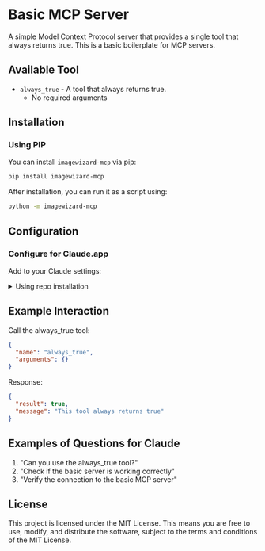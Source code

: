 # Basic MCP Server

A simple Model Context Protocol server that provides a single tool that always returns true. This is a basic boilerplate for MCP servers.

## Available Tool

- `always_true` - A tool that always returns true.
  - No required arguments

## Installation

### Using PIP

You can install `imagewizard-mcp` via pip:

```bash
pip install imagewizard-mcp
```

After installation, you can run it as a script using:

```bash
python -m imagewizard-mcp
```

## Configuration

### Configure for Claude.app

Add to your Claude settings:

<details>
<summary>Using repo installation</summary>

```json
"mcpServers": {
    "basic": {
      "command": "/path/to/imagewizard-mcp/venv/bin/imagewizard-mcp",
      "args": [],
      "env": {},
      "disabled": false,
      "autoApprove": []
    }
}
```
</details>


## Example Interaction

Call the always_true tool:
```json
{
  "name": "always_true",
  "arguments": {}
}
```

Response:
```json
{
  "result": true,
  "message": "This tool always returns true"
}
```

## Examples of Questions for Claude

1. "Can you use the always_true tool?"
2. "Check if the basic server is working correctly"
3. "Verify the connection to the basic MCP server"

## License

This project is licensed under the MIT License. This means you are free to use, modify, and distribute the software, subject to the terms and conditions of the MIT License.